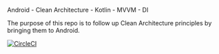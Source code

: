 Android - Clean Architecture - Kotlin - MVVM - DI

The purpose of this repo is to follow up Clean Architecture principles by bringing them to Android. 


[![CircleCI](https://circleci.com/gh/matemink/Animepedia.svg?style=svg)](https://circleci.com/gh/matemink/Animepedia)

